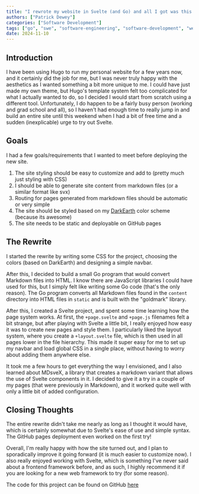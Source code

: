 ```yaml
---
title: "I rewrote my website in Svelte (and Go) and all I got was this lousy blog post"
authors: ["Patrick Dewey"]
categories: ["Software Development"]
tags: ["go", "swe", "software-engineering", "software-development", "web-development", "svelte"]
date: 2024-11-10
---
```


## Introduction

I have been using Hugo to run my personal website for a few years now, and it certainly did the job for me, but I was never truly happy with the aesthetics as I wanted something a bit more unique to me.
I could have just made my own theme, but Hugo's template system felt too complicated for what I actually wanted to do, so I decided I would start from scratch using a different tool.
Unfortunately, I do happen to be a fairly busy person (working and grad school and all), so I haven't had enough time to really jump in and build an entire site until this weekend when I had a bit of free time and a sudden (inexplicable) urge to try out Svelte.

## Goals

I had a few goals/requirements that I wanted to meet before deploying the new site.

1. The site styling should be easy to customize and add to (pretty much just styling with CSS)
2. I should be able to generate site content from markdown files (or a similar format like svx)
3. Routing for pages generated from markdown files should be automatic or very simple
4. The site should be styled based on my [DarkEarth](https://github.com/ptdewey/darkearth-nvim) color scheme (because its awesome)
5. The site needs to be static and deployable on GitHub pages

## The Rewrite

I started the rewrite by writing some CSS for the project, choosing the colors (based on DarkEarth) and designing a simple navbar.

After this, I decided to build a small Go program that would convert Markdown files into HTML. I know there are JavaScript libraries I could have used for this, but I simply felt like writing some Go code (that's the only reason).
The Go program converts all Markdown files found in the `content` directory into HTML files in `static` and is built with the "goldmark" library.

After this, I created a Svelte project, and spent some time learning how the page system works.
At first, the `+page.svelte` and `+page.js` filenames felt a bit strange, but after playing with Svelte a little bit, I really enjoyed how easy it was to create new pages and style them.
I particularly liked the layout system, where you create a `+layout.svelte` file, which is then used in all pages lower in the file hierarchy.
This made it super easy for me to set up my navbar and load global CSS in a single place, without having to worry about adding them anywhere else.

It took me a few hours to get everything the way I envisioned, and I also learned about MDsveX, a library that creates a markdown variant that allows the use of Svelte components in it.
I decided to give it a try in a couple of my pages (that were previously in Markdown), and it worked quite well with only a little bit of added configuration.


## Closing Thoughts

The entire rewrite didn't take me nearly as long as I thought it would have, which is certainly somewhat due to Svelte's ease of use and simple syntax.
The GitHub pages deployment even worked on the first try!

Overall, I'm really happy with how the site turned out, and I plan to sporadically improve it going forward (it is much easier to customize now).
I also really enjoyed working with Svelte, which is something I've never said about a frontend framework before, and as such, I highly recommend it if you are looking for a new web framework to try (for some reason).

The code for this project can be found on GitHub [here](https://github.com/ptdewey/ptdewey.github.io)




